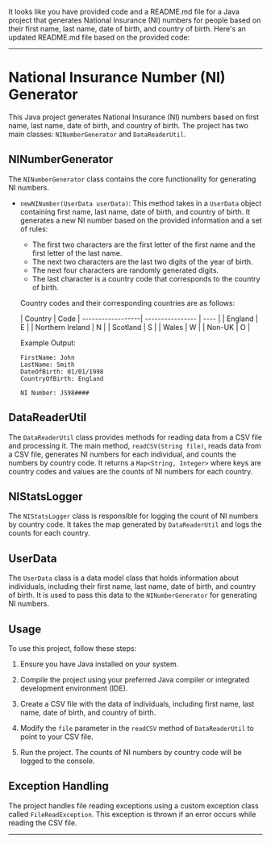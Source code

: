 It looks like you have provided code and a README.md file for a Java project that generates National Insurance (NI) numbers for people based on their first name, last name, date of birth, and country of birth. Here's an updated README.md file based on the provided code:

---

# National Insurance Number (NI) Generator

This Java project generates National Insurance (NI) numbers  based on first name, last name, date of birth, and country of birth. 
The project has two main classes: `NINumberGenerator` and `DataReaderUtil`.

## NINumberGenerator

The `NINumberGenerator` class contains the core functionality for generating NI numbers.

- `newNINumber(UserData userData)`: This method takes in a `UserData` object containing first name, last name, date of birth, and country of birth. It generates a new NI number based on the provided information and a set of rules:

    - The first two characters are the first letter of the first name and the first letter of the last name.
    - The next two characters are the last two digits of the year of birth.
    - The next four characters are randomly generated digits.
    - The last character is a country code that corresponds to the country of birth.

  Country codes and their corresponding countries are as follows:

  | Country          | Code |
------------------| ---------------- | ---- |
  | England          | E    |
  | Northern Ireland | N    |
  | Scotland         | S    |
  | Wales            | W    |
  | Non-UK           | O    |

  Example Output:
  ```
  FirstName: John
  LastName: Smith
  DateOfBirth: 01/01/1998
  CountryOfBirth: England

  NI Number: JS98####
  ```

## DataReaderUtil

The `DataReaderUtil` class provides methods for reading data from a CSV file and processing it. The main method, `readCSV(String file)`, reads data from a CSV file, generates NI numbers for each individual, and counts the numbers by country code. It returns a `Map<String, Integer>` where keys are country codes and values are the counts of NI numbers for each country.

## NIStatsLogger

The `NIStatsLogger` class is responsible for logging the count of NI numbers by country code. It takes the map generated by `DataReaderUtil` and logs the counts for each country.

## UserData

The `UserData` class is a data model class that holds information about individuals, including their first name, last name, date of birth, and country of birth. It is used to pass this data to the `NINumberGenerator` for generating NI numbers.

## Usage

To use this project, follow these steps:

1. Ensure you have Java installed on your system.

2. Compile the project using your preferred Java compiler or integrated development environment (IDE).

3. Create a CSV file with the data of individuals, including first name, last name, date of birth, and country of birth.

4. Modify the `file` parameter in the `readCSV` method of `DataReaderUtil` to point to your CSV file.

5. Run the project. The counts of NI numbers by country code will be logged to the console.

## Exception Handling

The project handles file reading exceptions using a custom exception class called `FileReadException`. This exception is thrown if an error occurs while reading the CSV file.

---
